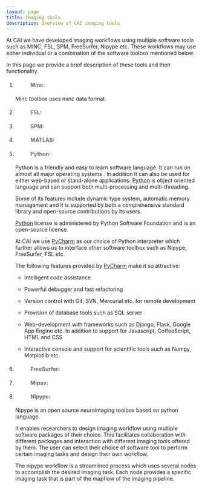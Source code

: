 ```yaml
---
layout: page
title: Imaging tools  
description: Overview of CAI imaging tools
---
```


At CAI we have developed imaging workflows using multiple software tools such as MINC, FSL, SPM, FreeSurfer, Nipype etc.
These workflows may use either individual or a combination of the software toolbox mentioned below. 

In this page we provide a brief description of these tools and their functionality.

1. <dl>
   <dd> <h4 style="color:#6e6a6b;"> Minc: </h4> </dd>
   </dl>
   
    Minc toolbox uses minc data format. 


2. <dl>
   <dd> <h4 style="color:#6e6a6b;"> FSL: </h4> </dd>
   </dl>

3. <dl>
   <dd> <h4 style="color:#6e6a6b;"> SPM: </h4> </dd>
   </dl>

4. <dl>
   <dd> <h4 style="color:#6e6a6b;"> MATLAB: </h4> </dd>
   </dl>

5. <dl>
   <dd> <h4 style="color:#6e6a6b;"> Python: </h4> </dd>
   </dl>
   
   Python is a friendly and easy to learn software language. It can run on almost all major operating systems
   . In addition it can also be used for either web-based or stand-alone applications. [Python](https://ww.python.org/)
   is object oriented language and can support both multi-processing and multi-threading.
   
   Some of its features include dynamic type system, automatic memory management and it is supported by both a comprehensive
   standard library and open-source contributions by its users.
   
   [Python](https://ww.python.org/) license is administered by Python Software Foundation and is an open-source license.
   
   At CAI we use [PyCharm](https://www.jetbrains.com/pycharm/) as our choice of Python interpreter which further allows us to interface
   other software toolbox such as Nipype, FreeSurfer, FSL etc.
   
   The following features provided by [PyCharm](https://www.jetbrains.com/pycharm/) make it so attractive:
   
   * Intelligent code assistance
   
   * Powerful debugger and fast refactoring
   
   * Version control with Git, SVN, Mercurial etc. for remote development
   
   * Provision of database tools such as SQL server
   
   * Web-development with frameworks such as Django, Flask, Google App Engine etc. In 
   addition to support for Javascript, CoffeeScript, HTML and CSS
   
   * Interactive console and support for scientific tools such as Numpy, Matplotlib etc.

6. <dl>
   <dd> <h4 style="color:#6e6a6b;"> FreeSurfer: </h4> </dd>
   </dl>

7. <dl>
   <dd> <h4 style="color:#6e6a6b;"> Mipav: </h4> </dd>
   </dl>
   
8. <dl>
   <dd> <h4 style="color:#6e6a6b;"> Nipype: </h4> </dd>
   </dl>
   
   Nipype is an open source neuroimaging toolbox based on python language.
   
   It enables researchers to design imaging workflow using multiple software packages of their choice. This facilitates 
   collaboration with different packages and interaction with different imaging tools offered by them. The user can select their
   choice of software tool to perform certain imaging tasks and design their own workflow.

   The nipype workflow is a streamlined process which uses several nodes to accomplish the desired imaging task. Each node provides a 
   specific imaging task that is part of the mapflow of the imaging pipeline.



